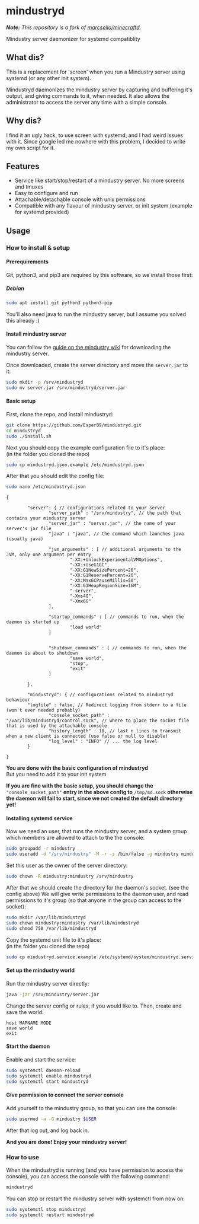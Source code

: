 # mindustryd

***Note:*** _This repository is a fork of [marcsello/minecraftd](https://github.com/marcsello/minecraftd)._

Mindustry server daemonizer for systemd compatiblity

## What dis?
This is a replacement for 'screen' when you run a Mindustry server using systemd (or any other init system).

Mindustryd daemonizes the mindustry server by capturing and buffering it's output, and giving commands to it, when needed. It also allows the administrator to access the server any time with a simple console.

## Why dis?
I find it an ugly hack, to use screen with systemd, and I had weird issues with it.
Since google led me nowhere with this problem, I decided to write my own script for it.

## Features
- Service like start/stop/restart of a mindustry server. No more screens and tmuxes
- Easy to configure and run
- Attachable/detachable console with unix permissions
- Compatible with any flavour of mindustry server, or init system (example for systemd provided)

## Usage

### How to install & setup

#### Prerequirements
Git, python3, and pip3 are required by this software, so we install those first:

##### Debian
```bash
sudo apt install git python3 python3-pip
```

You'll also need java to run the mindustry server, but I assume you solved this already :)

#### Install mindustry server

You can follow the [guide on the mindustry wiki](https://mindustrygame.github.io/wiki/servers/) for downloading the mindustry server.

Once downloaded, create the server directory and move the `server.jar` to it:
```bash
sudo mkdir -p /srv/mindustryd
sudo mv server.jar /srv/mindustryd/server.jar
```

#### Basic setup

First, clone the repo, and install mindustryd:
```bash
git clone https://github.com/Esper89/mindustryd.git
cd mindustryd
sudo ./install.sh
```

Next you should copy the example configuration file to it's place:  
(in the folder you cloned the repo)
```bash
sudo cp mindustryd.json.example /etc/mindustryd.json
```

After that you should edit the config file:
```bash
sudo nano /etc/mindustryd.json
```
```json5
{

        "server": { // configurations related to your server
                "server_path" : "/srv/mindustry", // the path that contains your mindustry server
                "server_jar" : "server.jar", // the name of your server's jar file
                "java" : "java", // the command which launches java (usually java)

                "jvm_arguments" : [ // additional arguments to the JVM, only one argument per entry
                        "-XX:+UnlockExperimentalVMOptions",
                        "-XX:+UseG1GC",
                        "-XX:G1NewSizePercent=20",
                        "-XX:G1ReservePercent=20",
                        "-XX:MaxGCPauseMillis=50",
                        "-XX:G1HeapRegionSize=16M",
                        "-server",
                        "-Xms4G",
                        "-Xmx6G"
                ],
                
                "startup_commands" : [ // commands to run, when the daemon is started up
                        "load world"
                ]


                "shutdown_commands" : [ // commands to run, when the daemon is about to shutdown
                        "save world",
                        "stop",
                        "exit"
                ]

        },

        "mindustryd": { // configurations related to mindustryd behaviour
		"logfile" : false, // Redirect logging from stderr to a file (won't ever needed probably)
                "console_socket_path" : "/var/lib/mindustryd/control.sock", // where to place the socket file that is used by the attachable console
                "history_length" : 10, // last n lines to transmit when a new client is connected (use false or null to disable)
                "log_level" : "INFO" // ... the log level
        }

}
```
**You are done with the basic configuration of mindustryd**  
But you need to add it to your init system

**If you are fine with the basic setup, you should change the** `"console_socket_path"` **entry in the above config to** `/tmp/md.sock` **otherwise the daemon will fail to start, since we not created the default directory yet!**

#### Installing systemd service

Now we need an user, that runs the mindustry server, and a system group which members are allowed to attach to the the console.

```bash
sudo groupadd -r mindustry
sudo useradd -d "/srv/mindustry" -M -r -s /bin/false -g mindustry mindustry
```

Set this user as the owner of the server directory:

```bash
sudo chown -R mindustry:mindustry /srv/mindustry
```

After that we should create the directory for the daemon's socket. (see the config above)
We will give write permissions to the daemon user, and read permissions to it's group (so that anyone in the group can access to the socket):

```bash
sudo mkdir /var/lib/mindustryd
sudo chown mindustry:mindustry /var/lib/mindustryd
sudo chmod 750 /var/lib/mindustryd
```

Copy the systemd unit file to it's place:  
(in the folder you cloned the repo)
```bash
sudo cp mindustryd.service.example /etc/systemd/system/mindustryd.service
```

#### Set up the mindustry world

Run the mindustry server directly:
```bash
java -jar /srv/mindustry/server.jar
```

Change the server config or rules, if you would like to.
Then, create and save the world:
```
host MAPNAME MODE
save world
exit
```

#### Start the daemon

Enable and start the service:
```bash
sudo systemctl daemon-reload
sudo systemctl enable mindustryd
sudo systemctl start mindustryd
```

#### Give permission to connect the server console

Add yourself to the mindustry group, so that you can use the console:
```bash
sudo usermod -a -G mindustry $USER
```
After that log out, and log back in.

**And you are done! Enjoy your mindustry server!**

### How to use
When the mindustryd is running (and you have permission to access the console), you can access the console with the following command:
```bash
mindustryd
```

You can stop or restart the mindustry server with systemctl from now on:
```bash
sudo systemctl stop mindustryd
sudo systemctl restart mindustryd
```
